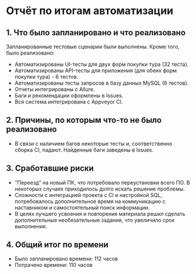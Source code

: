 # Отчёт по итогам автоматизации

## 1. Что было запланировано и что реализовано

Запланированные тестовые сценарии были выполнены. Кроме того, было реализовано:

* Автоматизированы UI-тесты для двух форм покупки тура (32 теста).
* Автоматизированы API-тесты для приложения (для обеих форм покупки тура) - 6 тестов.
* Автоматизированы тесты запросов в базу данных MySQL (6 тестов).
* Отчеты интегрированы с Allure.
* Баги и рекомендации оформлены в Issues.
* Вся система интегрирована с Appveyor CI.

## 2. Причины, по которым что-то не было реализовано

* В связи с наличием багов некоторые тесты и, соответственно сборка CI, падают. Найденные баги заведены в Issues.

## 3. Сработавшие риски

* "Переезд" на новый ПК, что потребовало переустановки всего ПО. В некоторых случаях приходилось долго искать
решение проблемы.
* Сложности с интеграцией проекта с CI и настройкой SQL, потребовалось дополнительное время на коммуникацию с
наставником и самостоятельный поиск информации.
* В целях лучшего усвоения и повторения материала решил сделать дополнительные необязательные задания, что 
увеличило срок выполнения.

## 4. Общий итог по времени

* Было запланировано времени: 112 часов
* Потрачено времени: 110 часов